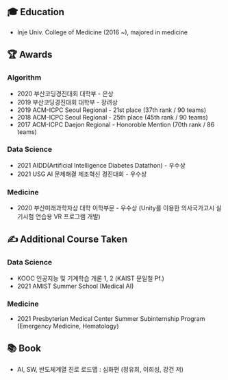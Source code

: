 ## 🎓 Education 
- Inje Univ. College of Medicine (2016 ~), majored in medicine

## 🏆 Awards
### Algorithm
- 2020 부산코딩경진대회 대학부 - 은상
- 2019 부산코딩경진대회 대학부 - 장려상
- 2019 ACM-ICPC Seoul Regional - 21st place (37th rank / 90 teams)
- 2018 ACM-ICPC Seoul Regional - 25th place (45th rank / 90 teams)
- 2017 ACM-ICPC Daejon Regional - Honoroble Mention (70th rank / 86 teams)
### Data Science
- 2021 AIDD(Artificial Intelligence Diabetes Datathon) - 우수상
- 2021 USG AI 문제해결 제조혁신 경진대회 - 우수상
### Medicine
- 2020 부산미래과학자상 대학 이학부문 - 우수상 (Unity를 이용한 의사국가고시 실기시험 연습용 VR 프로그램 개발)

## ✍ Additional Course Taken
### Data Science
- KOOC 인공지능 및 기계학습 개론 1, 2 (KAIST 문일철 Pf.)
- 2021 AMIST Summer School (Medical AI)
### Medicine
- 2021 Presbyterian Medical Center Summer Subinternship Program (Emergency Medicine, Hematology)

## 📚 Book
- AI, SW, 반도체계열 진로 로드맵 : 심화편 (정유희, 이희성, 강건 저)
